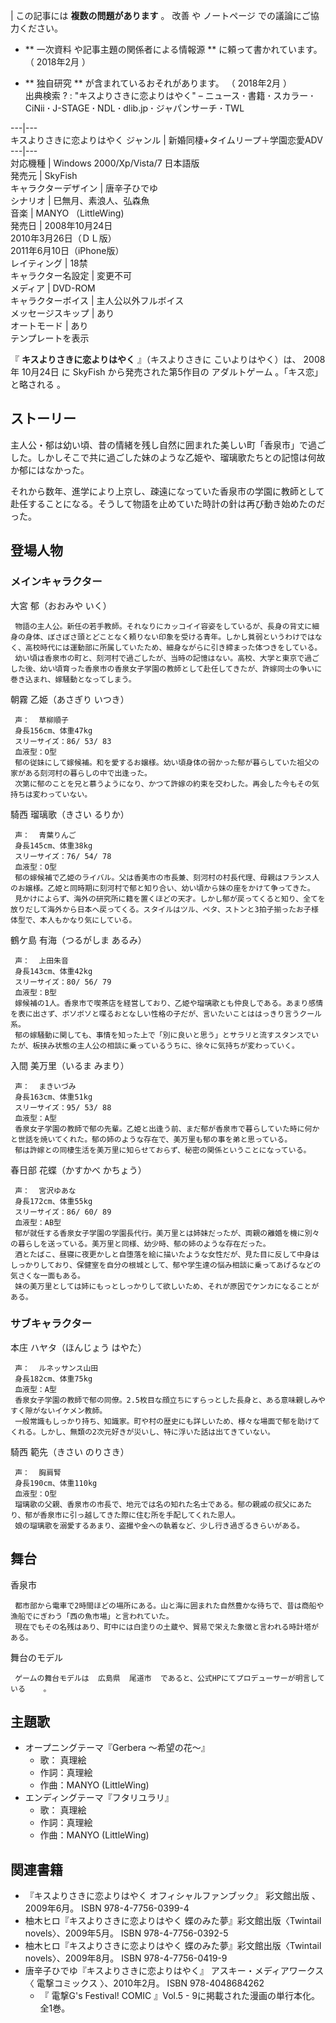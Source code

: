|  この記事には **複数の問題があります** 。  改善  や  ノートページ  での議論にご協力ください。

  * ** 一次資料  や記事主題の関係者による情報源 ** に頼って書かれています。  （  2018年2月  ）    

  * ** 独自研究  ** が含まれているおそれがあります。  （  2018年2月  ）    
出典検索  ?  :  "キスよりさきに恋よりはやく"  –  ニュース  **·** 書籍  **·** スカラー  **·** CiNii  **·**
J-STAGE  **·** NDL  **·** dlib.jp  **·** ジャパンサーチ  **·** TWL

  
---|---  
キスよりさきに恋よりはやく  ジャンル  |  新婚同棲+タイムリープ＋学園恋愛ADV   
---|---  
対応機種  |  Windows 2000/Xp/Vista/7 日本語版   
発売元  |  SkyFish   
キャラクターデザイン  |  唐辛子ひでゆ   
シナリオ  |  巳無月、素浪人、弘森魚   
音楽  |  MANYO  （LittleWing)   
発売日  |  2008年10月24日   
2010年3月26日（ＤＬ版）  
2011年6月10日（iPhone版）  
レイティング  |  18禁   
キャラクター名設定  |  変更不可   
メディア  |  DVD-ROM   
キャラクターボイス  |  主人公以外フルボイス   
メッセージスキップ  |  あり   
オートモード  |  あり   
テンプレートを表示  
  
『 **キスよりさきに恋よりはやく** 』（キスよりさきに こいよりはやく）は、  2008年  10月24日  に  SkyFish
から発売された第5作目の  アダルトゲーム  。「キス恋」と略される    。

##  ストーリー  

主人公・郁は幼い頃、昔の情緒を残し自然に囲まれた美しい町「香泉市」で過ごした。しかしそこで共に過ごした妹のような乙姫や、瑠璃歌たちとの記憶は何故か郁にはなかった。

それから数年、進学により上京し、疎遠になっていた香泉市の学園に教師として赴任することになる。そうして物語を止めていた時計の針は再び動き始めたのだった。

##  登場人物  

###  メインキャラクター  

大宮 郁（おおみや いく）

     物語の主人公。新任の若手教師。それなりにカッコイイ容姿をしているが、長身の背丈に細身の身体、ぼさぼさ頭とどことなく頼りない印象を受ける青年。しかし貧弱というわけではなく、高校時代には運動部に所属していたため、細身ながらに引き締まった体つきをしている。 
     幼い頃は香泉市の町と、刻河村で過ごしたが、当時の記憶はない。高校、大学と東京で過ごした後、幼い頃育った香泉市の香泉女子学園の教師として赴任してきたが、許嫁同士の争いに巻き込まれ、嫁騒動となってしまう。 
朝霧 乙姫（あさぎり いつき）

     声：  草柳順子 
     身長156cm、体重47kg 
     スリーサイズ：86/ 53/ 83 
     血液型：O型 
     郁の従妹にして嫁候補。和を愛するお嬢様。幼い頃身体の弱かった郁が暮らしていた祖父の家がある刻河村の暮らしの中で出逢った。 
     次第に郁のことを兄と慕うようになり、かつて許嫁の約束を交わした。再会した今もその気持ちは変わっていない。 
騎西 瑠璃歌（きさい るりか）

     声：  青葉りんご 
     身長145cm、体重38kg 
     スリーサイズ：76/ 54/ 78 
     血液型：O型 
     郁の嫁候補で乙姫のライバル。父は香美市の市長兼、刻河村の村長代理、母親はフランス人のお嬢様。乙姫と同時期に刻河村で郁と知り合い、幼い頃から妹の座をかけて争ってきた。 
     見かけによらず、海外の研究所に籍を置くほどの天才。しかし郁が戻ってくると知り、全てを放りだして海外から日本へ戻ってくる。スタイルはツル、ペタ、ストンと3拍子揃ったお子様体型で、本人もかなり気にしている。 
鶴ケ島 有海（つるがしま あるみ）

     声：  上田朱音 
     身長143cm、体重42kg 
     スリーサイズ：80/ 56/ 79 
     血液型：B型 
     嫁候補の1人。香泉市で喫茶店を経営しており、乙姫や瑠璃歌とも仲良しである。あまり感情を表に出さず、ボソボソと喋るおとなしい性格の子だが、言いたいことははっきり言うクール系。 
     郁の嫁騒動に関しても、事情を知った上で「別に良いと思う」とサラリと流すスタンスでいたが、板挟み状態の主人公の相談に乗っているうちに、徐々に気持ちが変わっていく。 
入間 美万里（いるま みまり）

     声：  まきいづみ 
     身長163cm、体重51kg 
     スリーサイズ：95/ 53/ 88 
     血液型：A型 
     香泉女子学園の教師で郁の先輩。乙姫と出逢う前、まだ郁が香泉市で暮らしていた時に何かと世話を焼いてくれた。郁の姉のような存在で、美万里も郁の事を弟と思っている。 
     郁は許嫁との同棲生活を美万里に知らせておらず、秘密の関係ということになっている。 
春日部 花蝶（かすかべ かちょう）

     声：  宮沢ゆあな 
     身長172cm、体重55kg 
     スリーサイズ：86/ 60/ 89 
     血液型：AB型 
     郁が就任する香泉女子学園の学園長代行。美万里とは姉妹だったが、両親の離婚を機に別々の暮らしを送っている。美万里と同様、幼少時、郁の姉のような存在だった。 
     酒とたばこ、昼寝に夜更かしと自堕落を絵に描いたような女性だが、見た目に反して中身はしっかりしており、保健室を自分の根城として、郁や学生達の悩み相談に乗ってあげるなどの気さくな一面もある。 
     妹の美万里としては姉にもっとしっかりして欲しいため、それが原因でケンカになることがある。 

###  サブキャラクター  

本庄 ハヤタ（ほんじょう はやた）

     声：  ルネッサンス山田 
     身長182cm、体重75kg 
     血液型：A型 
     香泉女子学園の教師で郁の同僚。2.5枚目な顔立ちにすらっとした長身と、ある意味親しみやすく隙がないイケメン教師。 
     一般常識もしっかり持ち、知識家。町や村の歴史にも詳しいため、様々な場面で郁を助けてくれる。しかし、無類の2次元好きが災いし、特に浮いた話は出てきていない。 
騎西 範先（きさい のりさき）

     声：  胸肩腎 
     身長190cm、体重110kg 
     血液型：O型 
     瑠璃歌の父親、香泉市の市長で、地元では名の知れた名士である。郁の親戚の叔父にあたり、郁が香泉市に引っ越してきた際に住む所を手配してくれた恩人。 
     娘の瑠璃歌を溺愛するあまり、盗撮や金への執着など、少し行き過ぎるきらいがある。 

##  舞台  

香泉市

     都市部から電車で2時間ほどの場所にある。山と海に囲まれた自然豊かな待ちで、昔は商船や漁船でにぎわう「西の魚市場」と言われていた。 
     現在でもその名残はあり、町中には白塗りの土蔵や、貿易で栄えた象徴と言われる時計塔がある。 
舞台のモデル

     ゲームの舞台モデルは  広島県  尾道市  であると、公式HPにてプロデューサーが明言している    。 

##  主題歌  

  * オープニングテーマ『Gerbera 〜希望の花〜』 
    * 歌：  真理絵 
    * 作詞：真理絵 
    * 作曲：MANYO (LittleWing) 
  * エンディングテーマ『フタリユラリ』 
    * 歌：  真理絵 
    * 作詞：真理絵 
    * 作曲：MANYO (LittleWing) 

##  関連書籍  

  * 『キスよりさきに恋よりはやく オフィシャルファンブック』  彩文館出版  、2009年6月。  ISBN 978-4-7756-0399-4 
  * 柚木ヒロ『キスよりさきに恋よりはやく 蝶のみた夢』彩文館出版〈Twintail novels〉、2009年5月。  ISBN 978-4-7756-0392-5 
  * 柚木ヒロ『キスよりさきに恋よりはやく 蝶のみた夢』彩文館出版〈Twintail novels〉、2009年8月。  ISBN 978-4-7756-0419-9 
  * 唐辛子ひでゆ『キスよりさきに恋よりはやく』  アスキー・メディアワークス  〈  電撃コミックス  〉、2010年2月。  ISBN 978-4048684262 
    * 『  電撃G's Festival! COMIC  』Vol.5 - 9に掲載された漫画の単行本化。全1巻。 

